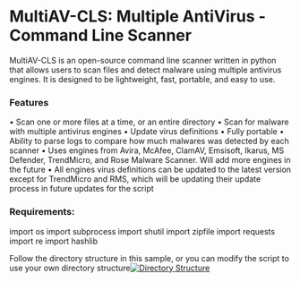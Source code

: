 # MultiAV-CLS: Multiple AntiVirus - Command Line Scanner

MultiAV-CLS is an open-source command line scanner written in python that allows users to scan files and detect malware using multiple antivirus engines. It is designed to be lightweight, fast, portable, and easy to use.

### Features

•	Scan one or more files at a time, or an entire directory
•	Scan for malware with multiple antivirus engines
•	Update virus definitions
•	Fully portable
•	Ability to parse logs to compare how much malwares was detected by each scanner
•	Uses engines from Avira, McAfee, ClamAV, Emsisoft, Ikarus, MS Defender, TrendMicro, and Rose Malware Scanner. Will add more engines in the future
•	All engines virus definitions can be updated to the latest version except for TrendMicro and RMS, which will be updating their update process in future updates for the script

### Requirements:

import os
import subprocess
import shutil
import zipfile
import requests
import re
import hashlib

Follow the directory structure in this sample, or you can modify the script to use your own directory structure[![Directory Structure](https://imgur.com/a/AtWLRNX "Directory Structure")](https://imgur.com/a/AtWLRNX "Directory Structure")
